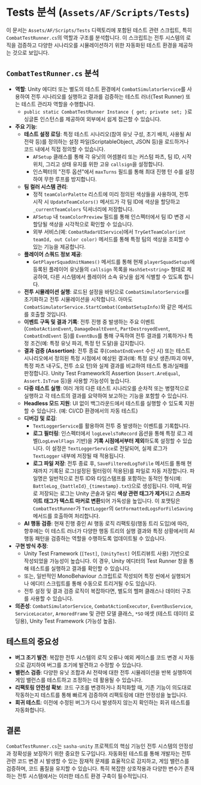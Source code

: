 # Tests 분석 (`Assets/AF/Scripts/Tests`)

이 문서는 `Assets/AF/Scripts/Tests` 디렉토리에 포함된 테스트 관련 스크립트, 특히 `CombatTestRunner.cs`의 역할과 구조를 분석합니다. 이 스크립트는 전투 시스템의 로직을 검증하고 다양한 시나리오를 시뮬레이션하기 위한 자동화된 테스트 환경을 제공하는 것으로 보입니다.

## `CombatTestRunner.cs` 분석

-   **역할**: Unity 에디터 또는 별도의 테스트 환경에서 `CombatSimulatorService`를 사용하여 전투 시나리오를 실행하고 결과를 검증하는 테스트 러너(Test Runner) 또는 테스트 관리자 역할을 수행합니다.
    -   `public static CombatTestRunner Instance { get; private set; }`로 싱글톤 인스턴스를 제공하여 외부에서 쉽게 접근할 수 있습니다.
-   **주요 기능**:
    -   **테스트 설정 로딩**: 특정 테스트 시나리오(참여 유닛 구성, 초기 배치, 사용될 AI 전략 등)를 정의하는 설정 파일(ScriptableObject, JSON 등)을 로드하거나 코드 내에서 직접 정의할 수 있습니다.
        -   `AFSetup` 클래스를 통해 각 유닛의 어셈블리 또는 커스텀 파츠, 팀 ID, 시작 위치, 그리고 상태 유지를 위한 고유 `callsign`을 설정합니다.
        -   인스펙터의 "전투 옵션"에서 `maxTurns` 필드를 통해 최대 진행 턴 수를 설정하여 무한 루프를 방지합니다.
    -   **팀 컬러 시스템 관리**:
        -   정적 `teamColorPalette` 리스트에 미리 정의된 색상들을 사용하여, 전투 시작 시 `UpdateTeamColors()` 메서드가 각 팀 ID에 색상을 할당하고 `_currentTeamColors` 딕셔너리에 저장합니다.
        -   `AFSetup` 내 `teamColorPreview` 필드를 통해 인스펙터에서 팀 ID 변경 시 할당될 색상을 시각적으로 확인할 수 있습니다.
        -   외부 서비스(예: `CombatRadarUIService`)에서 `TryGetTeamColor(int teamId, out Color color)` 메서드를 통해 특정 팀의 색상을 조회할 수 있는 기능을 제공합니다.
    -   **플레이어 스쿼드 정보 제공**:
        -   `GetPlayerSquadUnitNames()` 메서드를 통해 현재 `playerSquadSetups`에 등록된 플레이어 유닛들의 `callsign` 목록을 `HashSet<string>` 형태로 제공하여, 다른 시스템에서 플레이어 소속 유닛을 쉽게 식별할 수 있도록 합니다.
    -   **전투 시뮬레이션 실행**: 로드된 설정을 바탕으로 `CombatSimulatorService`를 초기화하고 전투 시뮬레이션을 시작합니다. 아마도 `CombatSimulatorService.StartCombat(CombatSetupInfo)`와 같은 메서드를 호출할 것입니다.
    -   **이벤트 구독 및 결과 기록**: 전투 진행 중 발생하는 주요 이벤트(`CombatActionEvent`, `DamageDealtEvent`, `PartDestroyedEvent`, `CombatEndEvent` 등)를 `EventBus`를 통해 구독하여 전투 결과를 기록하거나 특정 조건(예: 특정 유닛 파괴, 특정 턴 도달)을 감지합니다.
    -   **결과 검증 (Assertion)**: 전투 종료 후(`CombatEndEvent` 수신 시) 또는 테스트 시나리오에서 정의된 특정 시점에서 예상된 결과(예: 특정 유닛 생존/파괴 여부, 특정 파츠 내구도, 전투 소요 턴)와 실제 결과를 비교하여 테스트 통과/실패를 판정합니다. Unity Test Framework의 Assertion (`Assert.AreEqual`, `Assert.IsTrue` 등)을 사용할 가능성이 높습니다.
    -   **다중 테스트 실행**: 여러 개의 다른 테스트 시나리오를 순차적 또는 병렬적으로 실행하고 각 테스트의 결과를 요약하여 보고하는 기능을 포함할 수 있습니다.
    -   **Headless 모드 지원**: UI 없이 백그라운드에서 테스트를 실행할 수 있도록 지원할 수 있습니다. (예: CI/CD 환경에서의 자동 테스트)
    -   **디버깅 및 로깅**:
        -   `TextLoggerService`를 활용하여 전투 중 발생하는 이벤트를 기록합니다.
        -   **로그 필터링**: 인스펙터에서 `logLevelsToRecord` 옵션을 통해 특정 로그 레벨(`LogLevelFlags` 기반)을 **기록 시점에서부터 제외**하도록 설정할 수 있습니다. 이 설정은 `TextLoggerService`로 전달되어, 실제 로그가 `TextLogger` 내부에 저장될 때 적용됩니다.
        -   **로그 파일 저장**: 전투 종료 후, `SaveFilteredLogToFile` 메서드를 통해 현재까지 기록된 로그(설정된 필터링이 적용된)를 파일로 자동 저장합니다. 파일명은 일반적으로 전투 ID와 타임스탬프를 포함하는 동적인 형식(예: `BattleLog_{battleId}_{timestamp}.txt`)으로 생성됩니다. 이때, 파일로 저장되는 로그는 Unity 콘솔과 달리 **색상 관련 태그가 제거**되고 **스프라이트 태그가 텍스트 마커로 변환**되어 가독성을 높입니다. 이 포맷팅은 `CombatTestRunner`가 `TextLogger`의 `GetFormattedLogsForFileSaving` 메서드를 호출하여 처리합니다.
    -   **AI 행동 검증**: 현재 진행 중인 AI 행동 로직 리팩토링(행동 트리 도입)에 따라, 향후에는 이 테스트 러너가 다양한 행동 트리의 실행 결과와 특정 상황에서의 AI 행동 패턴을 검증하는 역할을 수행하도록 업데이트될 수 있습니다.
-   **구현 방식 추정**:
    -   Unity Test Framework (`[Test]`, `[UnityTest]` 어트리뷰트 사용) 기반으로 작성되었을 가능성이 높습니다. 이 경우, Unity 에디터의 Test Runner 창을 통해 테스트를 실행하고 결과를 확인할 수 있습니다.
    -   또는, 일반적인 MonoBehaviour 스크립트로 작성되어 특정 씬에서 실행되거나 에디터 스크립트를 통해 수동으로 트리거될 수도 있습니다.
    -   전투 설정 및 결과 검증 로직이 복잡하다면, 별도의 헬퍼 클래스나 데이터 구조를 사용할 수 있습니다.
-   **의존성**: `CombatSimulatorService`, `CombatActionExecutor`, `EventBusService`, `ServiceLocator`, `ArmoredFrame` 및 관련 모델 클래스, `*SO` 에셋 (테스트 데이터 로딩용), Unity Test Framework (가능성 높음).

## 테스트의 중요성

-   **버그 조기 발견**: 복잡한 전투 시스템의 로직 오류나 예외 케이스를 코드 변경 시 자동으로 감지하여 버그를 조기에 발견하고 수정할 수 있습니다.
-   **밸런스 검증**: 다양한 유닛 조합과 AI 전략에 대한 전투 시뮬레이션을 반복 실행하여 게임 밸런스를 테스트하고 조정하는 데 활용될 수 있습니다.
-   **리팩토링 안전성 확보**: 코드 구조를 변경하거나 최적화할 때, 기존 기능이 의도대로 작동하는지 테스트를 통해 빠르게 검증하여 리팩토링에 대한 안정성을 높입니다.
-   **회귀 테스트**: 이전에 수정된 버그가 다시 발생하지 않는지 확인하는 회귀 테스트를 자동화합니다.

## 결론

`CombatTestRunner.cs`는 `sasha-unity` 프로젝트의 핵심 기능인 전투 시스템의 안정성과 정확성을 보장하기 위한 중요한 도구입니다. 자동화된 테스트를 통해 개발자는 전투 관련 코드 변경 시 발생할 수 있는 잠재적 문제를 효율적으로 감지하고, 게임 밸런스를 검증하며, 코드 품질을 유지할 수 있습니다. 특히 복잡한 상호작용과 다양한 변수가 존재하는 전투 시스템에서는 이러한 테스트 환경 구축이 필수적입니다. 
